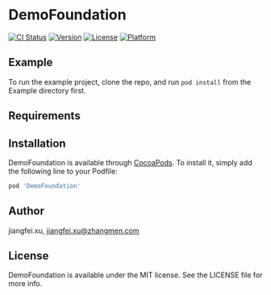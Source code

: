 # DemoFoundation

[![CI Status](https://img.shields.io/travis/jiangfei.xu/DemoFoundation.svg?style=flat)](https://travis-ci.org/jiangfei.xu/DemoFoundation)
[![Version](https://img.shields.io/cocoapods/v/DemoFoundation.svg?style=flat)](https://cocoapods.org/pods/DemoFoundation)
[![License](https://img.shields.io/cocoapods/l/DemoFoundation.svg?style=flat)](https://cocoapods.org/pods/DemoFoundation)
[![Platform](https://img.shields.io/cocoapods/p/DemoFoundation.svg?style=flat)](https://cocoapods.org/pods/DemoFoundation)

## Example

To run the example project, clone the repo, and run `pod install` from the Example directory first.

## Requirements

## Installation

DemoFoundation is available through [CocoaPods](https://cocoapods.org). To install
it, simply add the following line to your Podfile:

```ruby
pod 'DemoFoundation'
```

## Author

jiangfei.xu, jiangfei.xu@zhangmen.com

## License

DemoFoundation is available under the MIT license. See the LICENSE file for more info.
